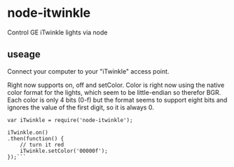 # node-itwinkle
Control GE iTwinkle lights via node

## useage

Connect your computer to your "iTwinkle" access point.

Right now supports on, off and setColor. Color is right now using the
native color format for the lights, which seem to be little-endian so therefor
BGR. Each color is only 4 bits (0-f) but the format seems to support eight bits 
and ignores the value of the first digit, so it is always 0.


```
var iTwinkle = require('node-itwinkle');

iTwinkle.on()
.then(function() {
	// turn it red
	iTwinkle.setColor('00000f');
});```
